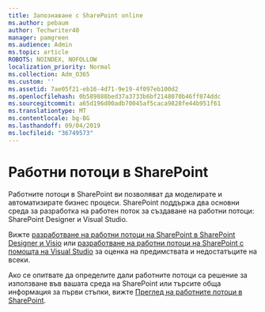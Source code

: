 ```yaml
---
title: Запознаване с SharePoint online
ms.author: pebaum
author: Techwriter40
manager: pamgreen
ms.audience: Admin
ms.topic: article
ROBOTS: NOINDEX, NOFOLLOW
localization_priority: Normal
ms.collection: Adm_O365
ms.custom: ''
ms.assetid: 7ae05f21-eb16-4d71-9e19-4f097eb100d2
ms.openlocfilehash: 0b589888bed37a3733b6bf2148070b46ff874ddc
ms.sourcegitcommit: a65d196d00adb70045af5caca9828fe44b951f61
ms.translationtype: MT
ms.contentlocale: bg-BG
ms.lasthandoff: 09/04/2019
ms.locfileid: "36749573"
---
```

# <a name="workflows-in-sharepoint"></a>Работни потоци в SharePoint

Работните потоци в SharePoint ви позволяват да моделирате и автоматизирате бизнес процеси. SharePoint поддържа два основни среда за разработка на работен поток за създаване на работни потоци: SharePoint Designer и Visual Studio. 

Вижте [разработване на работни потоци на SharePoint в SharePoint Designer и Visio](https://docs.microsoft.com/sharepoint/dev/general-development/develop-sharepoint-workflows-using-visual-studio) или [разработване на работни потоци на SharePoint с помощта на Visual Studio](https://docs.microsoft.com/sharepoint/dev/general-development/develop-sharepoint-workflows-using-visual-studio) за оценка на предимствата и недостатъците на всеки. 

Ако се опитвате да определите дали работните потоци са решение за използване във вашата среда на SharePoint или търсите обща информация за първи стъпки, вижте [Преглед на работните потоци в SharePoint](https://docs.microsoft.com/sharepoint/dev/general-development/get-started-with-workflows-in-sharepoint#overview-of-workflows-in-sharepoint).